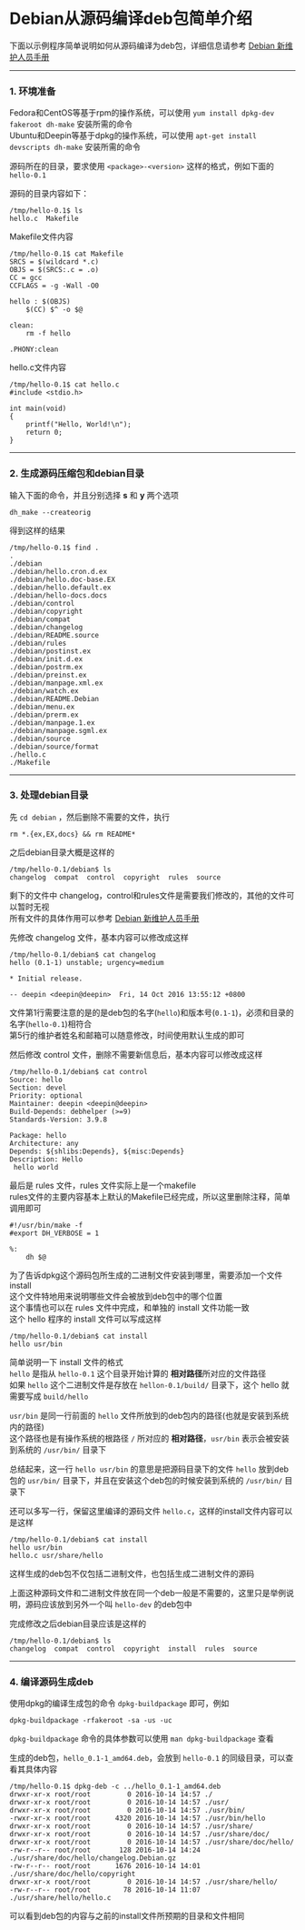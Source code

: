 # Debian从源码编译deb包简单介绍

下面以示例程序简单说明如何从源码编译为deb包，详细信息请参考 [Debian 新维护人员手册](https://www.debian.org/doc/manuals/maint-guide/index.zh-cn.html)


--------------
### 1. 环境准备  
Fedora和CentOS等基于rpm的操作系统，可以使用 `yum install dpkg-dev fakeroot dh-make` 安装所需的命令  
Ubuntu和Deepin等基于dpkg的操作系统，可以使用 `apt-get install devscripts dh-make` 安装所需的命令

源码所在的目录，要求使用 `<package>-<version>` 这样的格式，例如下面的 `hello-0.1`

源码的目录内容如下：

    /tmp/hello-0.1$ ls  
    hello.c  Makefile

Makefile文件内容

    /tmp/hello-0.1$ cat Makefile      
    SRCS = $(wildcard *.c)
    OBJS = $(SRCS:.c = .o)
    CC = gcc
    CCFLAGS = -g -Wall -O0
    
    hello : $(OBJS)
	    $(CC) $^ -o $@ 
        
    clean:
	    rm -f hello
        
    .PHONY:clean
    
 hello.c文件内容  
 
    /tmp/hello-0.1$ cat hello.c
    #include <stdio.h>
    
    int main(void)
    {
	    printf("Hello, World!\n");
	    return 0;
    }

----------------
### 2. 生成源码压缩包和debian目录  
输入下面的命令，并且分别选择 **s** 和 **y** 两个选项
    
    
    dh_make --createorig
    
   得到这样的结果
   
   
    /tmp/hello-0.1$ find .
    .
    ./debian
    ./debian/hello.cron.d.ex
    ./debian/hello.doc-base.EX
    ./debian/hello.default.ex
    ./debian/hello-docs.docs
    ./debian/control
    ./debian/copyright
    ./debian/compat
    ./debian/changelog
    ./debian/README.source
    ./debian/rules
    ./debian/postinst.ex
    ./debian/init.d.ex
    ./debian/postrm.ex
    ./debian/preinst.ex
    ./debian/manpage.xml.ex
    ./debian/watch.ex
    ./debian/README.Debian
    ./debian/menu.ex
    ./debian/prerm.ex
    ./debian/manpage.1.ex
    ./debian/manpage.sgml.ex
    ./debian/source
    ./debian/source/format
    ./hello.c
    ./Makefile
    
-------------------- 
### 3. 处理debian目录  
先 `cd debian` ，然后删除不需要的文件，执行


    rm *.{ex,EX,docs} && rm README*
    
之后debian目录大概是这样的

    /tmp/hello-0.1/debian$ ls
    changelog  compat  control  copyright  rules  source
    
剩下的文件中 changelog，control和rules文件是需要我们修改的，其他的文件可以暂时无视  
所有文件的具体作用可以参考 [Debian 新维护人员手册](https://www.debian.org/doc/manuals/maint-guide/index.zh-cn.html)  
 
先修改 changelog 文件，基本内容可以修改成这样
 
    /tmp/hello-0.1/debian$ cat changelog 
    hello (0.1-1) unstable; urgency=medium
    
    * Initial release.

    -- deepin <deepin@deepin>  Fri, 14 Oct 2016 13:55:12 +0800
    
文件第1行需要注意的是的是deb包的名字(`hello`)和版本号(`0.1-1`)，必须和目录的名字(`hello-0.1`)相符合  
第5行的维护者姓名和邮箱可以随意修改，时间使用默认生成的即可

然后修改 control 文件，删除不需要新信息后，基本内容可以修改成这样

    /tmp/hello-0.1/debian$ cat control 
    Source: hello
    Section: devel
    Priority: optional
    Maintainer: deepin <deepin@deepin>
    Build-Depends: debhelper (>=9)
    Standards-Version: 3.9.8
    
    Package: hello
    Architecture: any
    Depends: ${shlibs:Depends}, ${misc:Depends}
    Description: Hello
     hello world
     
最后是 rules 文件，rules 文件实际上是一个makefile  
rules文件的主要内容基本上默认的Makefile已经完成，所以这里删除注释，简单调用即可  
    
    #!/usr/bin/make -f
    #export DH_VERBOSE = 1
    
    %:
        dh $@

为了告诉dpkg这个源码包所生成的二进制文件安装到哪里，需要添加一个文件 install  
这个文件特地用来说明哪些文件会被放到deb包中的哪个位置  
这个事情也可以在 rules 文件中完成，和单独的 install 文件功能一致  
这个 hello 程序的 install 文件可以写成这样

    /tmp/hello-0.1/debian$ cat install 
    hello usr/bin


简单说明一下 install 文件的格式  
`hello` 是指从 `hello-0.1` 这个目录开始计算的 **相对路径**所对应的文件路径  
如果 `hello` 这个二进制文件是存放在 `hellon-0.1/build/` 目录下，这个 hello 就需要写成  `build/hello`  

`usr/bin` 是同一行前面的 `hello` 文件所放到的deb包内的路径(也就是安装到系统内的路径)  
这个路径也是有操作系统的根路径 `/` 所对应的 **相对路径**，`usr/bin` 表示会被安装到系统的 `/usr/bin/` 目录下  

总结起来，这一行 `hello usr/bin` 的意思是把源码目录下的文件 `hello` 放到deb包的 `usr/bin/` 目录下，并且在安装这个deb包的时候安装到系统的 `/usr/bin/` 目录下

还可以多写一行，保留这里编译的源码文件 `hello.c`，这样的install文件内容可以是这样

    /tmp/hello-0.1/debian$ cat install 
    hello usr/bin
    hello.c usr/share/hello
    
这样生成的deb包不仅包括二进制文件，也包括生成二进制文件的源码  

上面这种源码文件和二进制文件放在同一个deb一般是不需要的，这里只是举例说明，源码应该放到另外一个叫 `hello-dev` 的deb包中

完成修改之后debian目录应该是这样的  
    
    /tmp/hello-0.1/debian$ ls
    changelog  compat  control  copyright  install  rules  source


---------------------------
### 4. 编译源码生成deb

使用dpkg的编译生成包的命令 `dpkg-buildpackage` 即可，例如

    dpkg-buildpackage -rfakeroot -sa -us -uc
    
`dpkg-buildpackage` 命令的具体参数可以使用 `man dpkg-buildpackage` 查看

生成的deb包，`hello_0.1-1_amd64.deb`，会放到 `hello-0.1` 的同级目录，可以查看其具体内容

    /tmp/hello-0.1$ dpkg-deb -c ../hello_0.1-1_amd64.deb 
    drwxr-xr-x root/root         0 2016-10-14 14:57 ./
    drwxr-xr-x root/root         0 2016-10-14 14:57 ./usr/
    drwxr-xr-x root/root         0 2016-10-14 14:57 ./usr/bin/
    -rwxr-xr-x root/root      4320 2016-10-14 14:57 ./usr/bin/hello
    drwxr-xr-x root/root         0 2016-10-14 14:57 ./usr/share/
    drwxr-xr-x root/root         0 2016-10-14 14:57 ./usr/share/doc/
    drwxr-xr-x root/root         0 2016-10-14 14:57 ./usr/share/doc/hello/
    -rw-r--r-- root/root       128 2016-10-14 14:24 ./usr/share/doc/hello/changelog.Debian.gz
    -rw-r--r-- root/root      1676 2016-10-14 14:01 ./usr/share/doc/hello/copyright
    drwxr-xr-x root/root         0 2016-10-14 14:57 ./usr/share/hello/
    -rw-r--r-- root/root        78 2016-10-14 11:07 ./usr/share/hello/hello.c
    
    
可以看到deb包的内容与之前的install文件所预期的目录和文件相同
